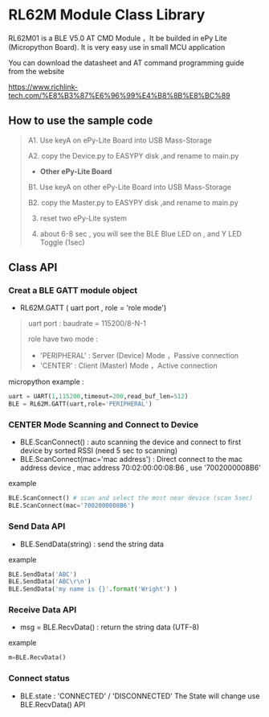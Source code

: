 
# RL62M Module Class Library
RL62M01 is a BLE V5.0 AT CMD Module ，It be builded in ePy Lite (Micropython Board). It is very easy use in small MCU application

You can download the datasheet and AT command programming guide from the website

https://www.richlink-tech.com/%E8%B3%87%E6%96%99%E4%B8%8B%E8%BC%89 

## How to use the sample code 
> A1. Use keyA on ePy-Lite Board into USB Mass-Storage 
> 
> A2. copy the Device.py to EASYPY disk ,and rename to main.py
> 
> - **Other ePy-Lite Board**
> 
> B1. Use keyA on other ePy-Lite Board into USB Mass-Storage 
> 
> B2. copy the Master.py to EASYPY disk ,and rename to main.py
> 
> 3. reset two ePy-Lite system
> 
> 4. about 6-8 sec , you will see the BLE Blue LED on , and Y LED Toggle (1sec) 

## Class API 
### Creat a BLE GATT module object
- RL62M.GATT ( uart port , role = 'role mode')
> uart port : baudrate = 115200/8-N-1
> 
> role have two mode :  
>   - 'PERIPHERAL' : Server (Device) Mode ，Passive connection
>   - 'CENTER' : Client (Master) Mode ，Active connection

micropython example :
```python
uart = UART(1,115200,timeout=200,read_buf_len=512)
BLE = RL62M.GATT(uart,role='PERIPHERAL')
```
### CENTER Mode Scanning and Connect to Device 
- BLE.ScanConnect() : auto scanning the device and connect to first device by sorted RSSI (need 5 sec to scanning)
- BLE.ScanConnect(mac='mac address') : Direct connect to the mac address device , mac address 70:02:00:00:08:B6 , use '7002000008B6'

example 
```python
BLE.ScanConnect() # scan and select the most near device (scan 5sec)
BLE.ScanConnect(mac='7002000008B6')
```
### Send Data API
- BLE.SendData(string) : send the string data 

example 
```python
BLE.SendData('ABC')
BLE.SendData('ABC\r\n')
BLE.SendData('my name is {}'.format('Wright') )
```
### Receive  Data API
- msg = BLE.RecvData() : return the string data (UTF-8)

example 
```python
m=BLE.RecvData()
```
### Connect status
- BLE.state : 'CONNECTED' / 'DISCONNECTED'
The State will change use BLE.RecvData() API
